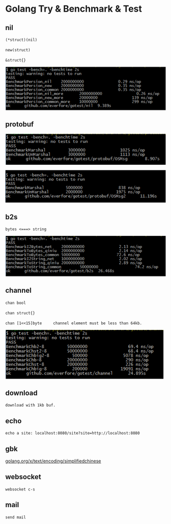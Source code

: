 #	Golang Try & Benchmark & Test

##	nil
 	
 	(*struct)(nil)

 	new(struct)

 	&struct{}

![New_bench](https://raw.githubusercontent.com/everfore/gotest/master/nil/nil.png "New Benchmark")

	
##	protobuf

![protobuf_bench](https://raw.githubusercontent.com/everfore/gotest/master/protobuf/OSMsg_test.png "protobuf Benchmark")

![2nd protobuf_bench](https://raw.githubusercontent.com/everfore/gotest/master/protobuf/OSMsg2_test.png "2nd protobuf Benchmark")

## b2s

	bytes <===> string

![BS_bench](https://raw.githubusercontent.com/everfore/gotest/master/b2s/test.png "BS Benchmark")

## channel

	chan bool

	chan struct{}

	chan [1<<15]byte     channel element must be less than 64kb.

![chan_bench](https://raw.githubusercontent.com/everfore/gotest/master/channel/chan.png "chan Benchmark")

##	download

	download with 1kb buf.

##	echo

	echo a site: localhost:8080/site?site=http://localhost:8080

##	gbk

[golang.org/x/text/encoding/simplifiedchinese](http://gopm.io/download) 

##	websocket

	websocket c-s

##	mail

	send mail